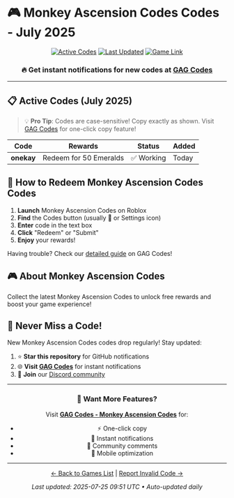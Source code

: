 # 🎮 Monkey Ascension Codes Codes - July 2025

<div align="center">

[![Active Codes](https://img.shields.io/badge/Active%20Codes-1-brightgreen)](https://gagcodes.com/roblox/monkey-ascension)
[![Last Updated](https://img.shields.io/badge/Last%20Updated-Today-orange)](https://gagcodes.com/roblox/monkey-ascension)
[![Game Link](https://img.shields.io/badge/Play-Monkey%20Ascension%20Codes-red)](https://www.roblox.com/games/)

### 🔥 **Get instant notifications for new codes at [GAG Codes](https://gagcodes.com/roblox/monkey-ascension)**

</div>

---

## 📋 Active Codes (July 2025)

> 💡 **Pro Tip**: Codes are case-sensitive! Copy exactly as shown. Visit [GAG Codes](https://gagcodes.com/roblox/monkey-ascension) for one-click copy feature!

| Code | Rewards | Status | Added |
|------|---------|--------|-------|
| **onekay** | Redeem for 50 Emeralds | ✅ Working | Today |


## 📖 How to Redeem Monkey Ascension Codes Codes

1. **Launch** Monkey Ascension Codes on Roblox
2. **Find** the Codes button (usually 🎁 or Settings icon)
3. **Enter** code in the text box
4. **Click** "Redeem" or "Submit"
5. **Enjoy** your rewards!

Having trouble? Check our [detailed guide](https://gagcodes.com/roblox/monkey-ascension#how-to-redeem) on GAG Codes!

## 🎮 About Monkey Ascension Codes

Collect the latest Monkey Ascension Codes to unlock free rewards and boost your game experience!

## 🔔 Never Miss a Code!

New Monkey Ascension Codes codes drop regularly! Stay updated:

1. ⭐ **Star this repository** for GitHub notifications
2. 🌐 **Visit [GAG Codes](https://gagcodes.com/roblox/monkey-ascension)** for instant notifications
3. 💬 **Join** our [Discord community](https://gagcodes.com/discord)

---

<div align="center">

### 🚀 Want More Features?

Visit [**GAG Codes - Monkey Ascension Codes**](https://gagcodes.com/roblox/monkey-ascension) for:
- ⚡ One-click copy
- 🔔 Instant notifications  
- 💬 Community comments
- 📱 Mobile optimization

---

[← Back to Games List](README.md) | [Report Invalid Code →](https://github.com/yourusername/roblox-codes-directory/issues)

*Last updated: 2025-07-25 09:51 UTC • Auto-updated daily*

</div>